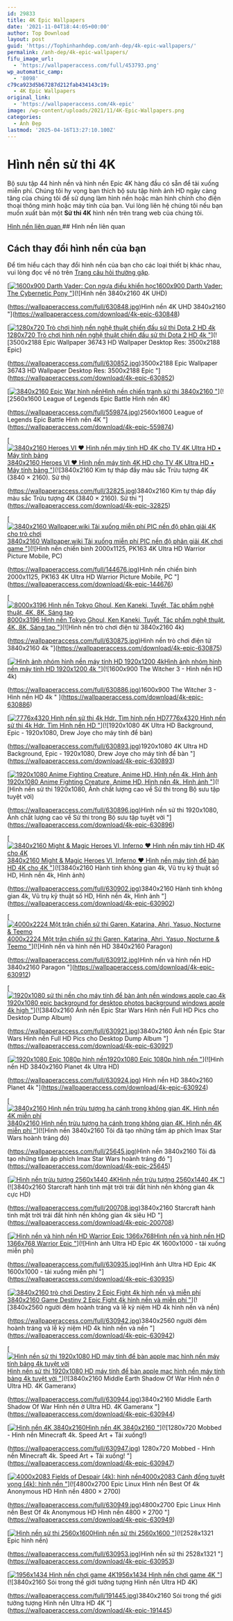 ```yaml
---
id: 29833
title: 4K Epic Wallpapers
date: '2021-11-04T18:44:05+00:00'
author: Top Download
layout: post
guid: 'https://Tophinhanhdep.com/anh-dep/4k-epic-wallpapers/'
permalink: /anh-dep/4k-epic-wallpapers/
fifu_image_url:
  - 'https://wallpaperaccess.com/full/453793.png'
wp_automatic_camp:
  - '8098'
c79ca923d5b67287d212fab434143c19:
  - 4K Epic Wallpapers
original_link:
  - 'https://wallpaperaccess.com/4k-epic'
image: /wp-content/uploads/2021/11/4K-Epic-Wallpapers.png
categories:
  - Ảnh Đẹp
lastmod: '2025-04-16T13:27:10.100Z'
---
```

# Hình nền sử thi 4K

Bộ sưu tập 44 hình nền và hình nền Epic 4K hàng đầu có sẵn để tải xuống miễn phí. Chúng tôi hy vọng bạn thích bộ sưu tập hình ảnh HD ngày càng tăng của chúng tôi để sử dụng làm hình nền hoặc màn hình chính cho điện thoại thông minh hoặc máy tính của bạn. Vui lòng liên hệ chúng tôi nếu bạn muốn xuất bản một **Sử thi 4K** hình nền trên trang web của chúng tôi.

[Hình nền liên quan ](#related) ## Hình nền liên quan

## Cách thay đổi hình nền của bạn

Để tìm hiểu cách thay đổi hình nền của bạn cho các loại thiết bị khác nhau, vui lòng đọc về nó trên [Trang câu hỏi thường gặp](https://tophinhanhdep.com/faq/).

  
[[![1600x900 Darth Vader: Con ngựa điều khiển học](https://wallpaperaccess.com/full/453793.png)1600x900 Darth Vader: The Cybernetic Pony "](https://wallpaperaccess.com/download/4k-epic-453793)](![Hình nền 3840x2160 4K UHD)

(https://wallpaperaccess.com/full/630848.jpg)Hình nền 4K UHD 3840x2160 "](https://wallpaperaccess.com/download/4k-epic-630848)

[[![1280x720 Trò chơi hình nền nghệ thuật chiến đấu sử thi Dota 2 HD 4k](https://wallpaperaccess.com/full/630850.jpg)1280x720 Trò chơi hình nền nghệ thuật chiến đấu sử thi Dota 2 HD 4k "](https://wallpaperaccess.com/download/4k-epic-630850)](![3500x2188 Epic Wallpaper 36743 HD Wallpaper Desktop Res: 3500x2188 Epic)

(https://wallpaperaccess.com/full/630852.jpg)3500x2188 Epic Wallpaper 36743 HD Wallpaper Desktop Res: 3500x2188 Epic "](https://wallpaperaccess.com/download/4k-epic-630852)

[[![3840x2160 Epic War hình nền](https://wallpaperaccess.com/full/630855.jpg)Hình nền chiến tranh sử thi 3840x2160 "](https://wallpaperaccess.com/download/4k-epic-630855)](![2560x1600 League of Legends Epic Battle Hình nền 4K)

(https://wallpaperaccess.com/full/559874.jpg)2560x1600 League of Legends Epic Battle Hình nền 4K "](https://wallpaperaccess.com/download/4k-epic-559874)

[[![3840x2160 Heroes VI ❤ Hình nền máy tính HD 4K cho TV 4K Ultra HD • Máy tính bảng](https://wallpaperaccess.com/full/630861.jpg)3840x2160 Heroes VI ❤ Hình nền máy tính 4K HD cho TV 4K Ultra HD • Máy tính bảng "](https://wallpaperaccess.com/download/4k-epic-630861)](![3840x2160 Kim tự tháp đầy màu sắc Trừu tượng 4K (3840 × 2160).  Sử thi)

(https://wallpaperaccess.com/full/32825.jpg)3840x2160 Kim tự tháp đầy màu sắc Trừu tượng 4K (3840 × 2160). Sử thi "](https://wallpaperaccess.com/download/4k-epic-32825)

[[![3840x2160 Wallpaper.wiki Tải xuống miễn phí PIC nền độ phân giải 4K cho trò chơi](https://wallpaperaccess.com/full/630868.jpg)3840x2160 Wallpaper.wiki Tải xuống miễn phí PIC nền độ phân giải 4K chơi game "](https://wallpaperaccess.com/download/4k-epic-630868)](![Hình nền chiến binh 2000x1125, PK163 4K Ultra HD Warrior Picture Mobile, PC)

(https://wallpaperaccess.com/full/144676.jpg)Hình nền chiến binh 2000x1125, PK163 4K Ultra HD Warrior Picture Mobile, PC "](https://wallpaperaccess.com/download/4k-epic-144676)

[[![8000x3196 Hình nền Tokyo Ghoul, Ken Kaneki, Tuyết, Tác phẩm nghệ thuật, 4K, 8K, Sáng tạo](https://wallpaperaccess.com/full/432.jpg)8000x3196 Hình nền Tokyo Ghoul, Ken Kaneki, Tuyết, Tác phẩm nghệ thuật, 4K, 8K, Sáng tạo "](https://wallpaperaccess.com/download/4k-epic-432)](![Hình nền trò chơi điện tử 3840x2160 4k)

(https://wallpaperaccess.com/full/630875.jpg)Hình nền trò chơi điện tử 3840x2160 4k "](https://wallpaperaccess.com/download/4k-epic-630875)

[[![Hình ảnh nhóm hình nền máy tính HD 1920x1200 4k](https://wallpaperaccess.com/full/630878.jpg)Hình ảnh nhóm hình nền máy tính HD 1920x1200 4k "](https://wallpaperaccess.com/download/4k-epic-630878)](![1600x900 The Witcher 3 - Hình nền HD 4k)

(https://wallpaperaccess.com/full/630886.jpg)1600x900 The Witcher 3 - Hình nền HD 4k " ](https://wallpaperaccess.com/download/4k-epic-630886)

[[![7776x4320 Hình nền sử thi 4k Hdr.  Tìm hình nền HD](https://wallpaperaccess.com/full/630887.jpg)7776x4320 Hình nền sử thi 4k Hdr. Tìm Hình nền HD "](https://wallpaperaccess.com/download/4k-epic-630887)](![1920x1080 4K Ultra HD Background, Epic - 1920x1080, Drew Joye cho máy tính để bàn)

(https://wallpaperaccess.com/full/630893.jpg)1920x1080 4K Ultra HD Background, Epic - 1920x1080, Drew Joye cho máy tính để bàn "](https://wallpaperaccess.com/download/4k-epic-630893)

[[![1920x1080 Anime Fighting Creature, Anime HD, Hình nền 4k, Hình ảnh](https://wallpaperaccess.com/full/21614.jpg)1920x1080 Anime Fighting Creature, Anime HD, Hình nền 4k, Hình ảnh "](https://wallpaperaccess.com/download/4k-epic-21614)](![Hình nền sử thi 1920x1080, Ảnh chất lượng cao về Sử thi trong Bộ sưu tập tuyệt vời)

(https://wallpaperaccess.com/full/630896.jpg)Hình nền sử thi 1920x1080, Ảnh chất lượng cao về Sử thi trong Bộ sưu tập tuyệt vời "](https://wallpaperaccess.com/download/4k-epic-630896)

[[![3840x2160 Might & Magic Heroes VI, Inferno ❤ Hình nền máy tính HD 4K cho 4K](https://wallpaperaccess.com/full/630898.jpg)3840x2160 Might &amp; Magic Heroes VI, Inferno ❤ Hình nền máy tính để bàn HD 4K cho 4K "](https://wallpaperaccess.com/download/4k-epic-630898)](![3840x2160 Hành tinh không gian 4k, Vũ trụ kỹ thuật số HD, Hình nền 4k, Hình ảnh)

(https://wallpaperaccess.com/full/630902.jpg)3840x2160 Hành tinh không gian 4k, Vũ trụ kỹ thuật số HD, Hình nền 4k, Hình ảnh "](https://wallpaperaccess.com/download/4k-epic-630902)

[[![4000x2224 Một trận chiến sử thi Garen, Katarina, Ahri, Yasuo, Nocturne & Teemo](https://wallpaperaccess.com/full/630903.jpg)4000x2224 Một trận chiến sử thi Garen, Katarina, Ahri, Yasuo, Nocturne &amp; Teemo "](https://wallpaperaccess.com/download/4k-epic-630903)](![Hình nền và hình nền HD 3840x2160 Paragon)

(https://wallpaperaccess.com/full/630912.jpg)Hình nền và hình nền HD 3840x2160 Paragon "](https://wallpaperaccess.com/download/4k-epic-630912)

[[![1920x1080 sử thi nền cho máy tính để bàn ảnh nền windows apple cao 4k](https://wallpaperaccess.com/full/630917.jpg)1920x1080 epic background for desktop photos background windows apple 4k high "](https://wallpaperaccess.com/download/4k-epic-630917)](![3840x2160 Ảnh nền Epic Star Wars Hình nền Full HD Pics cho Desktop Dump Album)

(https://wallpaperaccess.com/full/630921.jpg)3840x2160 Ảnh nền Epic Star Wars Hình nền Full HD Pics cho Desktop Dump Album "](https://wallpaperaccess.com/download/4k-epic-630921)

[[![1920x1080 Epic 1080p hình nền](https://wallpaperaccess.com/full/630923.jpg)1920x1080 Epic 1080p hình nền "](https://wallpaperaccess.com/download/4k-epic-630923)](![Hình nền HD 3840x2160 Planet 4k Ultra HD)

(https://wallpaperaccess.com/full/630924.jpg) Hình nền HD 3840x2160 Planet 4k "](https://wallpaperaccess.com/download/4k-epic-630924)

[[![3840x2160 Hình nền trừu tượng hạ cánh trong không gian 4K.  Hình nền 4K miễn phí](https://wallpaperaccess.com/full/630926.jpg)3840x2160 Hình nền trừu tượng hạ cánh trong không gian 4K. Hình nền 4K miễn phí "](https://wallpaperaccess.com/download/4k-epic-630926)](![Hình nền 3840x2160 Tôi đã tạo những tấm áp phích Imax Star Wars hoành tráng đó)

(https://wallpaperaccess.com/full/25645.jpg)Hình nền 3840x2160 Tôi đã tạo những tấm áp phích Imax Star Wars hoành tráng đó "](https://wallpaperaccess.com/download/4k-epic-25645)

[[![Hình nền trừu tượng 2560x1440 4K](https://wallpaperaccess.com/full/193542.jpg)Hình nền trừu tượng 2560x1440 4K "](https://wallpaperaccess.com/download/4k-epic-193542)](![3840x2160 Starcraft hành tinh mặt trời trái đất hình nền không gian 4k cực HD)

(https://wallpaperaccess.com/full/200708.jpg)3840x2160 Starcraft hành tinh mặt trời trái đất hình nền không gian 4k siêu HD "](https://wallpaperaccess.com/download/4k-epic-200708)

[[![Hình nền và hình nền HD Warrior Epic 1366x768](https://wallpaperaccess.com/full/117238.jpg)Hình nền và hình nền HD 1366x768 Warrior Epic "](https://wallpaperaccess.com/download/4k-epic-117238)](![Hình ảnh Ultra HD Epic 4K 1600x1000 - tải xuống miễn phí)

(https://wallpaperaccess.com/full/630935.jpg)Hình ảnh Ultra HD Epic 4K 1600x1000 - tải xuống miễn phí "](https://wallpaperaccess.com/download/4k-epic-630935)

[[![3840x2160 trò chơi Destiny 2 Epic Fight 4k hình nền và miễn phí](https://wallpaperaccess.com/full/630937.jpg)3840x2160 Game Destiny 2 Epic Fight 4k hình nền và miễn phí "](https://wallpaperaccess.com/download/4k-epic-630937)](![3840x2560 người đêm hoành tráng và lễ kỷ niệm HD 4k hình nền và nền)

(https://wallpaperaccess.com/full/630942.jpg)3840x2560 người đêm hoành tráng và lễ kỷ niệm HD 4k hình nền và nền "](https://wallpaperaccess.com/download/4k-epic-630942)

[[![Hình nền sử thi 1920x1080 HD máy tính để bàn apple mac hình nền máy tính bảng 4k tuyệt vời](https://wallpaperaccess.com/full/630943.jpg)Hình nền sử thi 1920x1080 HD máy tính để bàn apple mac hình nền máy tính bảng 4k tuyệt vời "](https://wallpaperaccess.com/download/4k-epic-630943)](![3840x2160 Middle Earth Shadow Of War Hình nền ở Ultra HD.  4K Gameranx)

(https://wallpaperaccess.com/full/630944.jpg)3840x2160 Middle Earth Shadow Of War Hình nền ở Ultra HD. 4K Gameranx "](https://wallpaperaccess.com/download/4k-epic-630944)

[[![Hình nền 4K 3840x2160](https://wallpaperaccess.com/full/630946.jpg)Hình nền 4K 3840x2160 "](https://wallpaperaccess.com/download/4k-epic-630946)](![1280x720 Mobbed - Hình nền Minecraft 4k.  Speed ​​Art + Tải xuống!)

(https://wallpaperaccess.com/full/630947.jpg) 1280x720 Mobbed - Hình nền Minecraft 4k. Speed ​​Art + Tải xuống! "](https://wallpaperaccess.com/download/4k-epic-630947)

[[![4000x2083 Fields of Despair (4k): hình nền](https://wallpaperaccess.com/full/504587.jpg)4000x2083 Cánh đồng tuyệt vọng (4k): hình nền "](https://wallpaperaccess.com/download/4k-epic-504587)](![4800x2700 Epic Linux Hình nền Best Of 4k Anonymous HD Hình nền 4800 × 2700)

(https://wallpaperaccess.com/full/630949.jpg)4800x2700 Epic Linux Hình nền Best Of 4k Anonymous HD Hình nền 4800 × 2700 "](https://wallpaperaccess.com/download/4k-epic-630949)

[[![Hình nền sử thi 2560x1600](https://wallpaperaccess.com/full/630952.jpg)Hình nền sử thi 2560x1600 "](https://wallpaperaccess.com/download/4k-epic-630952)](![2528x1321 Epic hình nền)

(https://wallpaperaccess.com/full/630953.jpg)Hình nền sử thi 2528x1321 "](https://wallpaperaccess.com/download/4k-epic-630953)

[[![1956x1434 Hình nền chơi game 4K](https://wallpaperaccess.com/full/630958.jpg)1956x1434 Hình nền chơi game 4K "](https://wallpaperaccess.com/download/4k-epic-630958)](![3840x2160 Sói trong thế giới tưởng tượng Hình nền Ultra HD 4K)

(https://wallpaperaccess.com/full/191445.jpg)3840x2160 Sói trong thế giới tưởng tượng Hình nền Ultra HD 4K "](https://wallpaperaccess.com/download/4k-epic-191445)
